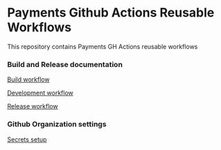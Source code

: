 # Payments Github Actions Reusable Workflows
This repository contains Payments GH Actions reusable workflows

### Build and Release documentation

[Build workflow](docs/BUILD.md)

[Development workflow](docs/DEPLOY_DEV.md)

[Release workflow](docs/RELEASE.md)

### Github Organization settings

[Secrets setup](docs/ORG_SETUP.md)

